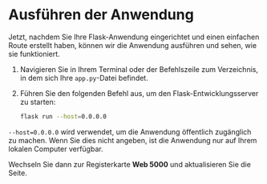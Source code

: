 # Ausführen der Anwendung

Jetzt, nachdem Sie Ihre Flask-Anwendung eingerichtet und einen einfachen Route erstellt haben, können wir die Anwendung ausführen und sehen, wie sie funktioniert.

1. Navigieren Sie in Ihrem Terminal oder der Befehlszeile zum Verzeichnis, in dem sich Ihre `app.py`-Datei befindet.
2. Führen Sie den folgenden Befehl aus, um den Flask-Entwicklungsserver zu starten:

   ```bash
   flask run --host=0.0.0.0
   ```

`--host=0.0.0.0` wird verwendet, um die Anwendung öffentlich zugänglich zu machen. Wenn Sie dies nicht angeben, ist die Anwendung nur auf Ihrem lokalen Computer verfügbar.

Wechseln Sie dann zur Registerkarte **Web 5000** und aktualisieren Sie die Seite.
